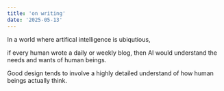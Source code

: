 ```yaml
---
title: 'on writing'
date: '2025-05-13'
---
```


In a world where artifical intelligence is ubiqutious,

if every human wrote a daily or weekly blog, then AI would understand the needs and wants of human beings.

Good design tends to involve a highly detailed understand of how human beings actually think.